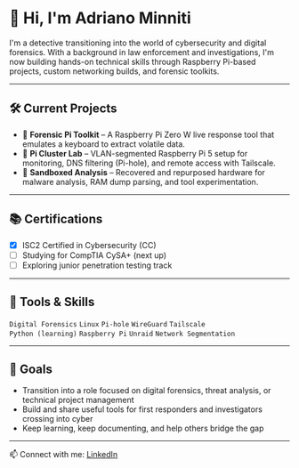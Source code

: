 # 👋 Hi, I'm Adriano Minniti

I'm a detective transitioning into the world of cybersecurity and digital forensics. With a background in law enforcement and investigations, I'm now building hands-on technical skills through Raspberry Pi-based projects, custom networking builds, and forensic toolkits.

---

## 🛠️ Current Projects

- 🔎 **Forensic Pi Toolkit** – A Raspberry Pi Zero W live response tool that emulates a keyboard to extract volatile data.
- 🧠 **Pi Cluster Lab** – VLAN-segmented Raspberry Pi 5 setup for monitoring, DNS filtering (Pi-hole), and remote access with Tailscale.
- 🧪 **Sandboxed Analysis** – Recovered and repurposed hardware for malware analysis, RAM dump parsing, and tool experimentation.

---

## 📚 Certifications

- [x] ISC2 Certified in Cybersecurity (CC)
- [ ] Studying for CompTIA CySA+ (next up)
- [ ] Exploring junior penetration testing track

---

## 🧰 Tools & Skills

`Digital Forensics` `Linux` `Pi-hole` `WireGuard` `Tailscale`  
`Python (learning)` `Raspberry Pi` `Unraid` `Network Segmentation`

---

## 🚀 Goals

- Transition into a role focused on digital forensics, threat analysis, or technical project management
- Build and share useful tools for first responders and investigators crossing into cyber
- Keep learning, keep documenting, and help others bridge the gap

---

📫 Connect with me: [LinkedIn](https://www.linkedin.com/in/adriano-minniti-297390346/)
